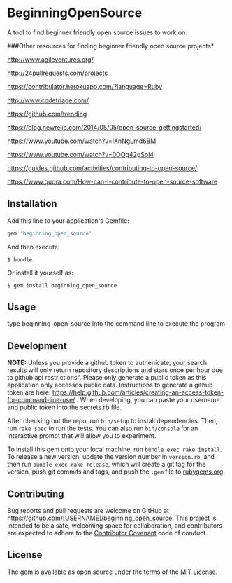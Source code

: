 # BeginningOpenSource

A tool to find beginner friendly open source issues to work on.

###Other resources for finding beginner friendly open source projects*:

http://www.agileventures.org/

http://24pullrequests.com/projects

https://contribulator.herokuapp.com/?language=Ruby

http://www.codetriage.com/

https://github.com/trending

https://blog.newrelic.com/2014/05/05/open-source_gettingstarted/

https://www.youtube.com/watch?v=IXnNgLmd6BM

https://www.youtube.com/watch?v=0OQg42gSol4

https://guides.github.com/activities/contributing-to-open-source/

https://www.quora.com/How-can-I-contribute-to-open-source-software


## Installation

Add this line to your application's Gemfile:

```ruby
gem 'beginning_open_source'
```

And then execute:

    $ bundle

Or install it yourself as:

    $ gem install beginning_open_source

## Usage

type beginning-open-source into the command line to execute the program

## Development

**NOTE:** Unless you provide a github token to authenicate, your search results will only return repository descriptions and stars once per hour due to github api restrictions".  Please only generate a public token as this application only accesses public data.  Instructions to generate a github token are here: https://help.github.com/articles/creating-an-access-token-for-command-line-use/ .  When developing, you can paste your username and public token into the secrets.rb file. 

After checking out the repo, run `bin/setup` to install dependencies. Then, run `rake spec` to run the tests. You can also run `bin/console` for an interactive prompt that will allow you to experiment.

To install this gem onto your local machine, run `bundle exec rake install`. To release a new version, update the version number in `version.rb`, and then run `bundle exec rake release`, which will create a git tag for the version, push git commits and tags, and push the `.gem` file to [rubygems.org](https://rubygems.org).

## Contributing

Bug reports and pull requests are welcome on GitHub at https://github.com/[USERNAME]/beginning_open_source. This project is intended to be a safe, welcoming space for collaboration, and contributors are expected to adhere to the [Contributor Covenant](contributor-covenant.org) code of conduct.


## License

The gem is available as open source under the terms of the [MIT License](http://opensource.org/licenses/MIT).

